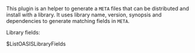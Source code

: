This plugin is an helper to generate a `META` files that can be distributed and
install with a library. It uses library name, version, synopsis and dependencies
to generate matching fields in `META`.

Library fields:

$ListOASISLibraryFields
